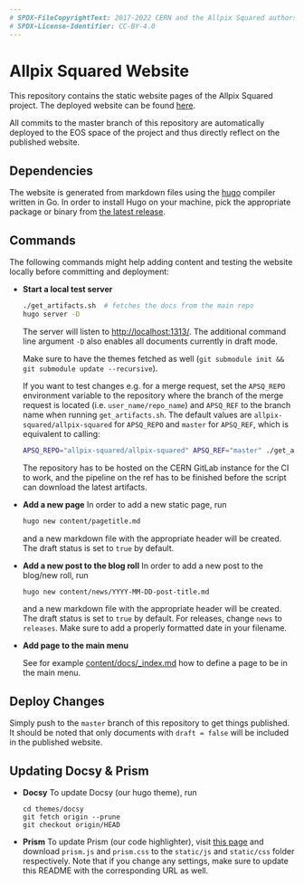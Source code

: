 ```yaml
---
# SPDX-FileCopyrightText: 2017-2022 CERN and the Allpix Squared authors
# SPDX-License-Identifier: CC-BY-4.0
---
```


# Allpix Squared Website

This repository contains the static website pages of the Allpix Squared project. The deployed website can be found
[here](https://cern.ch/allpix-squared).

All commits to the master branch of this repository are automatically deployed to the EOS space of the project and thus
directly reflect on the published website.

## Dependencies

The website is generated from markdown files using the [hugo](https://gohugo.io/) compiler written in Go. In order to
install Hugo on your machine, pick the appropriate package or binary from
[the latest release](https://github.com/gohugoio/hugo/releases).

## Commands
The following commands might help adding content and testing the website locally before committing and deployment:

* __Start a local test server__
    ```sh
    ./get_artifacts.sh  # fetches the docs from the main repo
    hugo server -D
    ```
    The server will listen to [http://localhost:1313/](http://localhost:1313/).
    The additional command line argument `-D` also enables all documents currently in draft mode.

    Make sure to have the themes fetched as well (`git submodule init && git submodule update --recursive`).

    If you want to test changes e.g. for a merge request, set the `APSQ_REPO` environment variable to the repository where
    the branch of the merge request is located (i.e. `user_name/repo_name`) and `APSQ_REF` to the branch name when running
    `get_artifacts.sh`. The default values are `allpix-squared/allpix-squared` for `APSQ_REPO` and `master` for `APSQ_REF`,
    which is equivalent to calling:
    ```sh
    APSQ_REPO="allpix-squared/allpix-squared" APSQ_REF="master" ./get_artifacts.sh
    ```
    The repository has to be hosted on the CERN GitLab instance for the CI to work, and the pipeline on the ref has to be
    finished before the script can download the latest artifacts.

* __Add a new page__
    In order to add a new static page, run
    ```sh
    hugo new content/pagetitle.md
    ```
    and a new markdown file with the appropriate header will be created. The draft status is set to `true` by default.

* __Add a new post to the blog roll__
    In order to add a new post to the blog/new roll, run
    ```sh
    hugo new content/news/YYYY-MM-DD-post-title.md
    ```
    and a new markdown file with the appropriate header will be created. The draft status is set to `true` by default.
    For releases, change `news` to `releases`. Make sure to add a properly formatted date in your filename.

* __Add page to the main menu__

    See for example [content/docs/_index.md](./content/docs/_index.md) how to define a page to be in the main menu.


## Deploy Changes

Simply push to the `master` branch of this repository to get things published. It should be noted that only documents with
`draft = false` will be included in the published website.

## Updating Docsy & Prism

* __Docsy__
    To update Docsy (our hugo theme), run
    ```shell
    cd themes/docsy
    git fetch origin --prune
    git checkout origin/HEAD
    ```

* __Prism__
    To update Prism (our code highlighter), visit [this page][@prismdownload] and download `prism.js` and `prism.css` to the
    `static/js` and `static/css` folder respectively. Note that if you change any settings, make sure to update this README
    with the corresponding URL as well.

[@prismdownload]: https://prismjs.com/download.html#themes=prism-tomorrow&languages=clike+bash+c+cpp+cmake+ini+yaml&plugins=autolinker+show-language+toolbar+copy-to-clipboard
